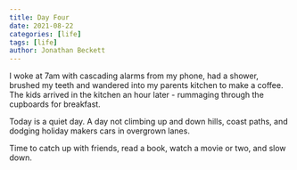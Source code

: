 ```yaml
---
title: Day Four
date: 2021-08-22
categories: [life]
tags: [life]
author: Jonathan Beckett
---
```


I woke at 7am with cascading alarms from my phone, had a shower, brushed my teeth and wandered into my parents kitchen to make a coffee. The kids arrived in the kitchen an hour later - rummaging through the cupboards for breakfast.

Today is a quiet day. A day not climbing up and down hills, coast paths, and dodging holiday makers cars in overgrown lanes.

Time to catch up with friends, read a book, watch a movie or two, and slow down.